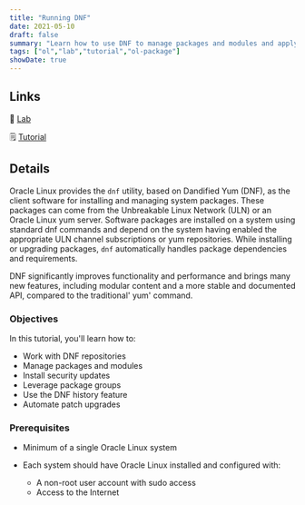 ```yaml
---
title: "Running DNF"
date: 2021-05-10
draft: false
summary: "Learn how to use DNF to manage packages and modules and apply security fixes on Oracle Linux."
tags: ["ol","lab","tutorial","ol-package"]
showDate: true
---
```


## Links

:crescent_moon: [Lab](https://luna.oracle.com/lab/609f19ec-b142-4fa9-81d1-ab6d1e97478c)

:spiral_notepad: [Tutorial](https://docs.oracle.com/en/learn/ol-dnf)

## Details

Oracle Linux provides the `dnf` utility, based on Dandified Yum (DNF), as the client software for installing and managing system packages. These packages can come from the Unbreakable Linux Network (ULN) or an Oracle Linux yum server. Software packages are installed on a system using standard dnf commands and depend on the system having enabled the appropriate ULN channel subscriptions or yum repositories. While installing or upgrading packages, `dnf` automatically handles package dependencies and requirements.

DNF significantly improves functionality and performance and brings many new features, including modular content and a more stable and documented API, compared to the traditional' yum' command.

### Objectives

In this tutorial, you'll learn how to:

   - Work with DNF repositories
   - Manage packages and modules
   - Install security updates
   - Leverage package groups
   - Use the DNF history feature
   - Automate patch upgrades

### Prerequisites

- Minimum of a single Oracle Linux system

- Each system should have Oracle Linux installed and configured with:
    - A non-root user account with sudo access
    - Access to the Internet